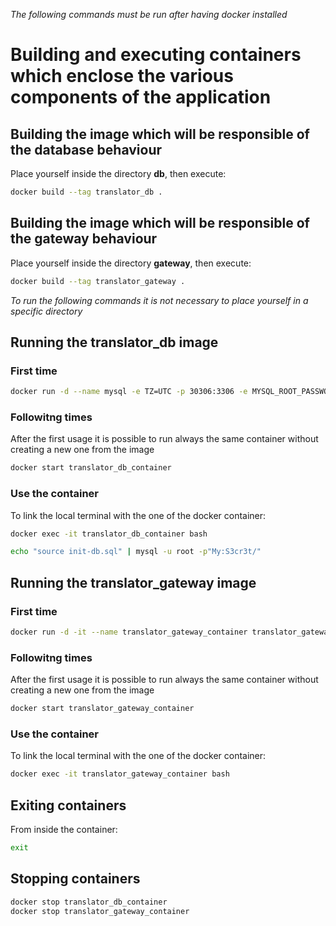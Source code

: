 *The following commands must be run after having docker installed*

# Building and executing containers which enclose the various components of the application

## Building the image which will be responsible of the database behaviour
Place yourself inside the directory **db**, then execute:
```bash
docker build --tag translator_db .
```

## Building the image which will be responsible of the gateway behaviour
Place yourself inside the directory **gateway**, then execute:
```bash
docker build --tag translator_gateway .
```

*To run the following commands it is not necessary to place yourself in a specific directory*
## Running the translator_db image

### First time
```bash
docker run -d --name mysql -e TZ=UTC -p 30306:3306 -e MYSQL_ROOT_PASSWORD=My:S3cr3t/ translator_db
```

### Followitng times
After the first usage it is possible to run always the same container without creating a new one from the image
```bash
docker start translator_db_container
```

### Use the container
To link the local terminal with the one of the docker container:
```bash
docker exec -it translator_db_container bash
```

``` bash
echo "source init-db.sql" | mysql -u root -p"My:S3cr3t/"
```

## Running the translator_gateway image
### First time
```bash
docker run -d -it --name translator_gateway_container translator_gateway
```

### Followitng times
After the first usage it is possible to run always the same container without creating a new one from the image
```bash
docker start translator_gateway_container
```

### Use the container
To link the local terminal with the one of the docker container:
```bash
docker exec -it translator_gateway_container bash
```

## Exiting containers
From inside the container:
```bash
exit
```

## Stopping containers
```bash
docker stop translator_db_container
docker stop translator_gateway_container
```
